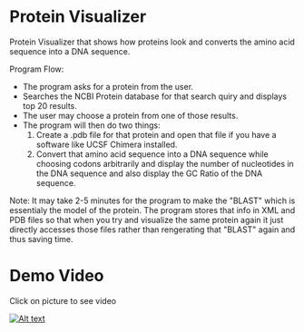 # Protein Visualizer
Protein Visualizer that shows how proteins look and converts the amino acid sequence into a DNA sequence. 

Program Flow:
- The program asks for a protein from the user.
- Searches the NCBI Protein database for that search quiry and displays top 20 results. 
- The user may choose a protein from one of those results. 
- The program will then do two things:
  1. Create a .pdb file for that protein and open that file if you have a software like UCSF Chimera installed. 
  2. Convert that amino acid sequence into a DNA sequence while choosing codons arbitrarily and display the number of nucleotides in the DNA sequence and also display the GC Ratio of the DNA sequence. 
  
Note: It may take 2-5 minutes for the program to make the "BLAST" which is essentialy the model of the protein. The program stores that info in XML and PDB files so that when you try and visualize the same protein again it just directly accesses those files rather than rengerating that "BLAST" again and thus saving time. 

# Demo Video
Click on picture to see video

[![Alt text](https://img.youtube.com/vi/MHKekgioHR0/0.jpg)](https://www.youtube.com/watch?v=MHKekgioHR0)
